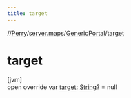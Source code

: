 ```yaml
---
title: target
---
```

//[Perry](../../../index.html)/[server.maps](../index.html)/[GenericPortal](index.html)/[target](target.html)



# target



[jvm]\
open override var [target](target.html): [String](https://kotlinlang.org/api/latest/jvm/stdlib/kotlin/-string/index.html)? = null




